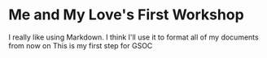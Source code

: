 # Me and My Love's First Workshop 
I really like using Markdown.
I think I'll use it to format all of my documents from now on 
This is my first step for GSOC
